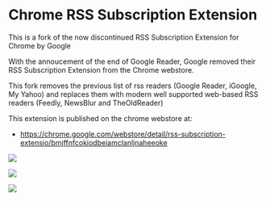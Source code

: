 Chrome RSS Subscription Extension
=========

This is a fork of the now discontinued RSS Subscription Extension for Chrome by Google

With the annoucement of the end of Google Reader, 
Google removed their RSS Subscription Extension from the Chrome webstore.

This fork removes the previous list of rss readers (Google Reader, iGoogle, My Yahoo) and replaces them
with modern well supported web-based RSS readers (Feedly, NewsBlur and TheOldReader)

This extension is published on the chrome webstore at:

* https://chrome.google.com/webstore/detail/rss-subscription-extensio/bmjffnfcokiodbeiamclanljnaheeoke

![](https://googledrive.com/host/0B3qPjbk9su5uT0pQdVhVYXVUbEk/images/chrome-rss-hover.png)

![](https://googledrive.com/host/0B3qPjbk9su5uT0pQdVhVYXVUbEk/images/chrome-rss-options.png)

![](https://googledrive.com/host/0B3qPjbk9su5uT0pQdVhVYXVUbEk/images/chrome-rss-save.png)
